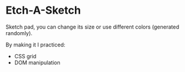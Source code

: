# Etch-A-Sketch

Sketch pad, you can change its size or use different colors (generated randomly).

By making it I practiced:

- CSS grid
- DOM manipulation
